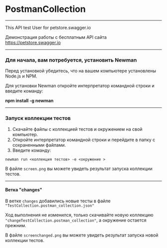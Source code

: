 # PostmanCollection
_________________________________________________________________________________________

This API test User for petstore.swagger.io 

Демонстрация работы с бесплатным API сайта https://petstore.swagger.io
_________________________________________________________________________________________
### Для начала, вам потребуется, установить Newman

Перед установкой убедитесь, что на вашем компьютере установлены Node.js и NPM.

Для установки Newman откройте интерпретатор командной строки и введите команду:

**npm install -g newman** 
_________________________________________________________________________________________
### Запуск коллекции тестов

1. Скачайте файлы с коллекцией тестов  и окружением  на свой компьютер.
2. Откройте интерпретатор командной строки и перейдите в папку с сохраненными файлами.
3. Введите команду:

`newman run <коллекция тестов> -e <окружение >`

В файле `screen.png` вы можете увидеть результат запуска коллекции тестов.
__________________________________________________________________________________________

#### Ветка "changes"
В ветке `changes` добавились новые тесты в файле `"TestCollection.postman_collection.json"`

Ход выполнения не изменился, только скачивайте новую коллекцию `"changeTestCollection.postman_collection"`, а окружение остается прежним.

В файле `screenchanged.png` вы можете увидеть результат запуска новой коллекции тестов.
